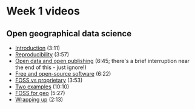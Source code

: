 # Week 1 videos
## Open geographical data science
+ [Introduction](https://southosullivan.com/geog315/video/lecture-on-open/geog315-01-2021-1.m4v) (3:11)
+ [Reproducibility](https://southosullivan.com/geog315/video/lecture-on-open/geog315-01-2021-2.m4v) (3:57)
+ [Open data and open publishing](https://southosullivan.com/geog315/video/lecture-on-open/geog315-01-2021-3.m4v) (6:45; there's a brief interruption near the end of this - just ignore!)
+ [Free and open-source software](https://southosullivan.com/geog315/video/lecture-on-open/geog315-01-2021-4.m4v) (6:22)
+ [FOSS vs proprietary](https://southosullivan.com/geog315/video/lecture-on-open/geog315-01-2021-5.m4v) (3:53)
+ [Two examples](https://southosullivan.com/geog315/video/lecture-on-open/geog315-01-2021-6.m4v) (10:10)
+ [FOSS for geo](https://southosullivan.com/geog315/video/lecture-on-open/geog315-01-2021-7.m4v) (5:27)
+ [Wrapping up](https://southosullivan.com/geog315/video/lecture-on-open/geog315-01-2021-8.m4v) (2:13)

<!--## For video on installing _R_ and _RStudio_
These are linked from the [week 1 lab materials](../labs/01-lab.html).
-->